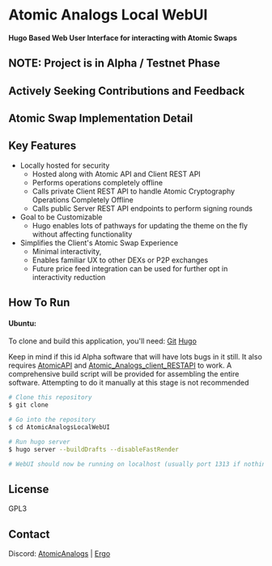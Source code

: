 # Atomic Analogs Local WebUI


#### Hugo Based Web User Interface for interacting with Atomic Swaps



## NOTE: Project is in Alpha / Testnet Phase 
## Actively Seeking Contributions and Feedback

## Atomic Swap Implementation Detail

## Key Features

* Locally hosted for security
  - Hosted along with Atomic API and Client REST API
  - Performs operations completely offline
  - Calls private Client REST API to handle Atomic Cryptography Operations Completely Offline
  - Calls public Server REST API endpoints to perform signing rounds
* Goal to be Customizable
  - Hugo enables lots of pathways for updating the theme on the fly without affecting functionality
* Simplifies the Client's Atomic Swap Experience
  - Minimal interactivity,  
  - Enables familiar UX to other DEXs or P2P exchanges
  - Future price feed integration can be used for further opt in interactivity reduction


## How To Run

#### Ubuntu:

To clone and build this application, you'll need:
[Git](https://git-scm.com)
[Hugo](https://gohugo.io/)

 Keep in mind if this id Alpha software that will have lots bugs in it still.
 It also requires [AtomicAPI](https://github.com/dzyphr/atomicAPI)  and [Atomic_Analogs_client_RESTAPI](https://github.com/dzyphr/Atomic_Analogs_client_RESTAPI) to work.
 A comprehensive build script will be provided for assembling the entire software.
 Attempting to do it manually at this stage is not recommended


```bash
# Clone this repository
$ git clone 

# Go into the repository
$ cd AtomicAnalogsLocalWebUI

# Run hugo server
$ hugo server --buildDrafts --disableFastRender

# WebUI should now be running on localhost (usually port 1313 if nothing else is running on hugo server or that port)

```

## License

GPL3

## Contact

Discord:
[AtomicAnalogs](https://discord.gg/VDJGszpW58)  | [Ergo](https://discord.gg/ergo-platform-668903786361651200)





